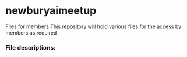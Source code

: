 # newburyaimeetup
Files for members
This repository will hold various files for the access by members as required
### File descriptions:
